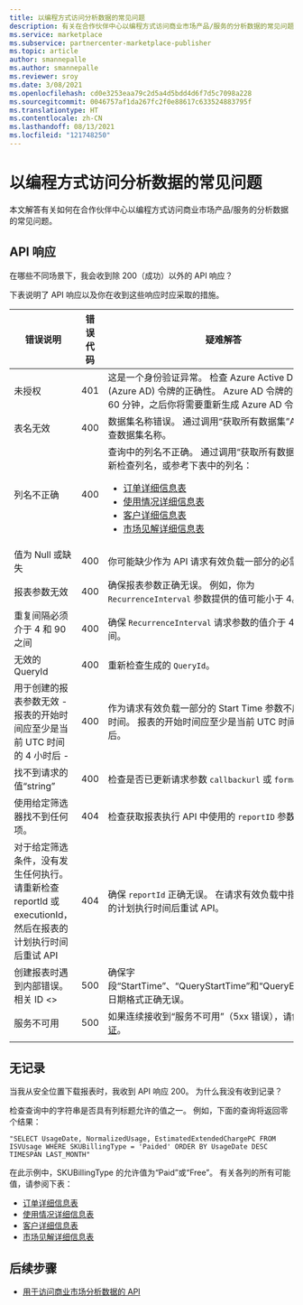 ```yaml
---
title: 以编程方式访问分析数据的常见问题
description: 有关在合作伙伴中心以编程方式访问商业市场产品/服务的分析数据的常见问题。
ms.service: marketplace
ms.subservice: partnercenter-marketplace-publisher
ms.topic: article
author: smannepalle
ms.author: smannepalle
ms.reviewer: sroy
ms.date: 3/08/2021
ms.openlocfilehash: cd0e3253eaa79c2d5a4d5bdd4d6f7d5c7098a228
ms.sourcegitcommit: 0046757af1da267fc2f0e88617c633524883795f
ms.translationtype: HT
ms.contentlocale: zh-CN
ms.lasthandoff: 08/13/2021
ms.locfileid: "121748250"
---
```

# <a name="programmatic-access-of-analytics-data-common-questions"></a>以编程方式访问分析数据的常见问题

本文解答有关如何在合作伙伴中心以编程方式访问商业市场产品/服务的分析数据的常见问题。

## <a name="api-responses"></a>API 响应

在哪些不同场景下，我会收到除 200（成功）以外的 API 响应？

下表说明了 API 响应以及你在收到这些响应时应采取的措施。

| 错误说明 | 错误代码 | 疑难解答 |
| ------------ | ------------- | ------------- |
| 未授权 | 401 | 这是一个身份验证异常。 检查 Azure Active Directory (Azure AD) 令牌的正确性。 Azure AD 令牌的有效期为 60 分钟，之后你将需要重新生成 Azure AD 令牌。 |
| 表名无效 | 400 | 数据集名称错误。 通过调用“获取所有数据集”API 重新检查数据集名称。 |
| 列名不正确 | 400| 查询中的列名不正确。 通过调用“获取所有数据集”API 重新检查列名，或参考下表中的列名：<br><ul><li>[订单详细信息表](orders-dashboard.md#orders-details-table)</li><li>[使用情况详细信息表](usage-dashboard.md#usage-details-table)</li><li>[客户详细信息表](customer-dashboard.md#customer-details-table)</li><li>[市场见解详细信息表](insights-dashboard.md#marketplace-insights-details-table)</li></UL> |
| 值为 Null 或缺失 | 400 | 你可能缺少作为 API 请求有效负载一部分的必需参数。 |
| 报表参数无效 | 400 | 确保报表参数正确无误。 例如，你为 `RecurrenceInterval` 参数提供的值可能小于 4。 |
| 重复间隔必须介于 4 和 90 之间 | 400 | 确保 `RecurrenceInterval` 请求参数的值介于 4 和 90 之间。 |
| 无效的 QueryId | 400 | 重新检查生成的 `QueryId`。 |
| 用于创建的报表参数无效 - 报表的开始时间应至少是当前 UTC 时间的 4 小时后 - | 400 | 作为请求有效负载一部分的 Start Time 参数不应是过去的时间。 报表的开始时间应至少是当前 UTC 时间的 4 小时后。 |
| 找不到请求的值“string” | 400 | 检查是否已更新请求参数 `callbackurl` 或 `format`。 |
| 使用给定筛选器找不到任何项。 | 404 | 检查获取报表执行 API 中使用的 `reportID` 参数。 |
| 对于给定筛选条件，没有发生任何执行。 请重新检查 reportId 或 executionId，然后在报表的计划执行时间后重试 API | 404 | 确保 `reportId` 正确无误。 在请求有效负载中指定的报表的计划执行时间后重试 API。 |
| 创建报表时遇到内部错误。 相关 ID <> | 500 | 确保字段“StartTime”、“QueryStartTime”和“QueryEndTime”的日期格式正确无误。 |
| 服务不可用 | 500 | 如果连续接收到“服务不可用”（5xx 错误），请创建[支持票证](support.md)。 |
||||

## <a name="no-records"></a>无记录

当我从安全位置下载报表时，我收到 API 响应 200。 为什么我没有收到记录？

检查查询中的字符串是否具有列标题允许的值之一。 例如，下面的查询将返回零个结果：

`"SELECT UsageDate, NormalizedUsage, EstimatedExtendedChargePC FROM ISVUsage WHERE SKUBillingType = 'Paided' ORDER BY UsageDate DESC TIMESPAN LAST_MONTH"`

在此示例中，SKUBillingType 的允许值为“Paid”或“Free”。 有关各列的所有可能值，请参阅下表：

- [订单详细信息表](orders-dashboard.md#orders-details-table)
- [使用情况详细信息表](usage-dashboard.md#usage-details-table)
- [客户详细信息表](customer-dashboard.md#customer-details-table)
- [市场见解详细信息表](insights-dashboard.md#marketplace-insights-details-table)

## <a name="next-steps"></a>后续步骤

- [用于访问商业市场分析数据的 API](analytics-available-apis.md)
